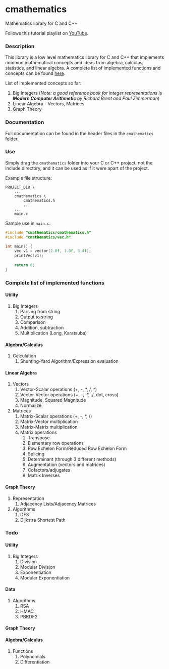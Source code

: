 # cmathematics
Mathematics library for C and C++

Follows this tutorial playlist on [YouTube](https://www.youtube.com/playlist?list=PLysLvOneEETMjrK5N-PLIYhZKwmxjGs2-).

### Description
This library is a low level mathematics library for C and C++ that implements common mathematical concepts and ideas from algebra, calculus, statistics, and linear algebra. A complete list of implemented functions and concepts can be found [here](#complete-list-of-functions).

List of implemented concepts so far:
1) Big Integers (*Note: a good reference book for integer representations is **Modern Computer Arithmetic** by Richard Brent and Paul Zimmerman*)
2) Linear Algebra - Vectors, Matrices
4) Graph Theory

### Documentation
Full documentation can be found in the header files in the `cmathematics` folder.

### Use
Simply drag the `cmathematics` folder into your C or C++ project, not the include directory, and it can be used as if it were apart of the project.

Example file structure:
```
PROJECT_DIR \
    ...
    cmathematics \
    	cmathematics.h
        ...
    ...
    main.c
```

Sample use in `main.c`:
```c
#include "cmathematics/cmathematics.h"
#include "cmathematics/vec.h"

int main() {
	vec v1 = vector(2.0f, 1.0f, 3.4f);
    printVec(v1);
    
    return 0;
}
```

### Complete list of implemented functions
#### Utility
1) Big Integers
    1) Parsing from string
    2) Output to string
    3) Comparison
    4) Addition, subtraction
    5) Multiplication (Long, Karatsuba)
#### Algebra/Calculus
1) Calculation
    1) Shunting-Yard Algorithm/Expression evaluation
#### Linear Algebra
1) Vectors
	1) Vector-Scalar operations (+, -, *, /, ^)
    2) Vector-Vector operations (+, -, .*, ./, dot, cross)
    3) Magnitude, Squared Magnitude
    4) Normalize
2) Matrices
    1) Matrix-Scalar operations (+, -, *, /)
    2) Matrix-Vector multiplication
    3) Matrix-Matrix multiplication
    4) Matrix operations
        1) Transpose
        2) Elementary row operations
        3) Row Echelon Form/Reduced Row Echelon Form
        4) Splicing
        5) Determinant (through 3 different methods)
        6) Augmentation (vectors and matrices)
        7) Cofactors/adjugates
        8) Matrix Inverses
#### Graph Theory
1) Representation
    1) Adjacency Lists/Adjacency Matrices
2) Algorithms
    1) DFS
    2) Dijkstra Shortest Path

### Todo
#### Utility
1) Big Integers
    1) Division
    2) Modular Division
    3) Exponentiation
    4) Modular Exponentiation
#### Data
1) Algorithms
    1) RSA
    2) HMAC
    3) PBKDF2
#### Graph Theory
#### Algebra/Calculus
1) Functions
    1) Polynomials
    2) Differentiation